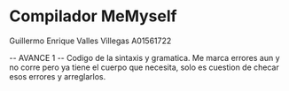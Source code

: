 # Compilador MeMyself

Guillermo Enrique Valles Villegas A01561722

 -- AVANCE 1 --
Codigo de la sintaxis y gramatica.
Me marca errores aun y no corre pero ya tiene el cuerpo que necesita,
solo es cuestion de checar esos errores y arreglarlos.
